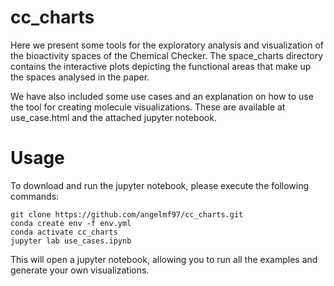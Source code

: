 # cc_charts

Here we present some tools for the exploratory analysis and visualization of the bioactivity spaces of the Chemical Checker. The space_charts directory contains the interactive plots depicting the functional areas that make up the spaces analysed in the paper. 

We have also included some use cases and an explanation on how to use the tool for creating molecule visualizations. These are available at use_case.html and the attached jupyter notebook.

# Usage

To download and run the jupyter notebook, please execute the following commands:

```
git clone https://github.com/angelmf97/cc_charts.git
conda create env -f env.yml
conda activate cc_charts
jupyter lab use_cases.ipynb
```
This will open a jupyter notebook, allowing you to run all the examples and generate your own visualizations.
